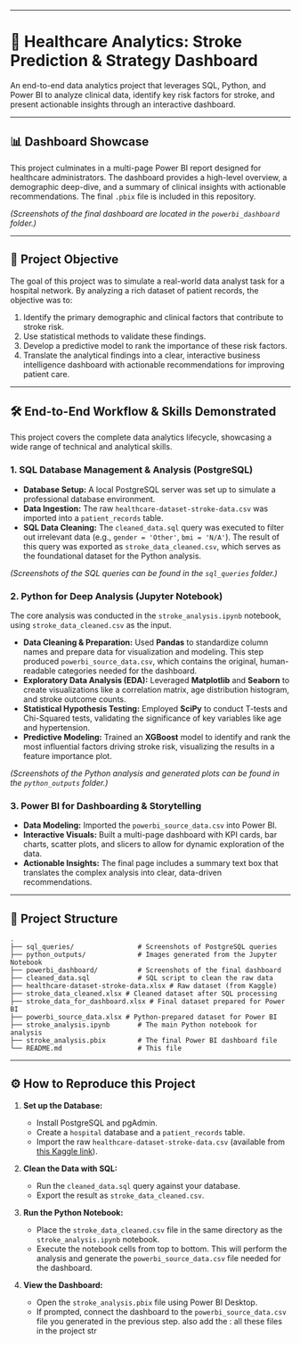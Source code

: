 
-----

# 🏥 Healthcare Analytics: Stroke Prediction & Strategy Dashboard

An end-to-end data analytics project that leverages SQL, Python, and Power BI to analyze clinical data, identify key risk factors for stroke, and present actionable insights through an interactive dashboard.

-----

## 📊 Dashboard Showcase

This project culminates in a multi-page Power BI report designed for healthcare administrators. The dashboard provides a high-level overview, a demographic deep-dive, and a summary of clinical insights with actionable recommendations. The final `.pbix` file is included in this repository.

*(Screenshots of the final dashboard are located in the `powerbi_dashboard` folder.)*

-----

## 🎯 Project Objective

The goal of this project was to simulate a real-world data analyst task for a hospital network. By analyzing a rich dataset of patient records, the objective was to:

1.  Identify the primary demographic and clinical factors that contribute to stroke risk.
2.  Use statistical methods to validate these findings.
3.  Develop a predictive model to rank the importance of these risk factors.
4.  Translate the analytical findings into a clear, interactive business intelligence dashboard with actionable recommendations for improving patient care.

-----

## 🛠️ End-to-End Workflow & Skills Demonstrated

This project covers the complete data analytics lifecycle, showcasing a wide range of technical and analytical skills.

### 1\. SQL Database Management & Analysis (PostgreSQL)

  - **Database Setup:** A local PostgreSQL server was set up to simulate a professional database environment.
  - **Data Ingestion:** The raw `healthcare-dataset-stroke-data.csv` was imported into a `patient_records` table.
  - **SQL Data Cleaning:** The `cleaned_data.sql` query was executed to filter out irrelevant data (e.g., `gender = 'Other'`, `bmi = 'N/A'`). The result of this query was exported as `stroke_data_cleaned.csv`, which serves as the foundational dataset for the Python analysis.

*(Screenshots of the SQL queries can be found in the `sql_queries` folder.)*

### 2\. Python for Deep Analysis (Jupyter Notebook)

The core analysis was conducted in the `stroke_analysis.ipynb` notebook, using `stroke_data_cleaned.csv` as the input.

  - **Data Cleaning & Preparation:** Used **Pandas** to standardize column names and prepare data for visualization and modeling. This step produced `powerbi_source_data.csv`, which contains the original, human-readable categories needed for the dashboard.
  - **Exploratory Data Analysis (EDA):** Leveraged **Matplotlib** and **Seaborn** to create visualizations like a correlation matrix, age distribution histogram, and stroke outcome counts.
  - **Statistical Hypothesis Testing:** Employed **SciPy** to conduct T-tests and Chi-Squared tests, validating the significance of key variables like age and hypertension.
  - **Predictive Modeling:** Trained an **XGBoost** model to identify and rank the most influential factors driving stroke risk, visualizing the results in a feature importance plot.

*(Screenshots of the Python analysis and generated plots can be found in the `python_outputs` folder.)*

### 3\. Power BI for Dashboarding & Storytelling

  - **Data Modeling:** Imported the `powerbi_source_data.csv` into Power BI.
  - **Interactive Visuals:** Built a multi-page dashboard with KPI cards, bar charts, scatter plots, and slicers to allow for dynamic exploration of the data.
  - **Actionable Insights:** The final page includes a summary text box that translates the complex analysis into clear, data-driven recommendations.

-----

## 📂 Project Structure

```
.
├── sql_queries/                # Screenshots of PostgreSQL queries
├── python_outputs/             # Images generated from the Jupyter Notebook
├── powerbi_dashboard/          # Screenshots of the final dashboard
├── cleaned_data.sql            # SQL script to clean the raw data
├── healthcare-dataset-stroke-data.xlsx # Raw dataset (from Kaggle)
├── stroke_data_cleaned.xlsx # Cleaned dataset after SQL processing
├── stroke_data_for_dashboard.xlsx # Final dataset prepared for Power BI
├── powerbi_source_data.xlsx # Python-prepared dataset for Power BI
├── stroke_analysis.ipynb       # The main Python notebook for analysis
├── stroke_analysis.pbix        # The final Power BI dashboard file
└── README.md                   # This file
```

-----

## ⚙️ How to Reproduce this Project

1.  **Set up the Database:**

      * Install PostgreSQL and pgAdmin.
      * Create a `hospital` database and a `patient_records` table.
      * Import the raw `healthcare-dataset-stroke-data.csv` (available from [this Kaggle link](https://www.kaggle.com/datasets/fedesoriano/stroke-prediction-dataset)).

2.  **Clean the Data with SQL:**

      * Run the `cleaned_data.sql` query against your database.
      * Export the result as `stroke_data_cleaned.csv`.

3.  **Run the Python Notebook:**

      * Place the `stroke_data_cleaned.csv` file in the same directory as the `stroke_analysis.ipynb` notebook.
      * Execute the notebook cells from top to bottom. This will perform the analysis and generate the `powerbi_source_data.csv` file needed for the dashboard.

4.  **View the Dashboard:**

      * Open the `stroke_analysis.pbix` file using Power BI Desktop.
      * If prompted, connect the dashboard to the `powerbi_source_data.csv` file you generated in the previous step. also add the : all these files in the project str
